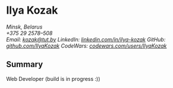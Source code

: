 # Ilya Kozak

_Minsk, Belarus  
+375 29 2578–508  
Email: [kozak@tut.by](mailto:kozak@tut.by)
LinkedIn: [linkedin.com/in/ilya-kozak](https://www.linkedin.com/in/ilya-kozak/)
GitHub: [github.com/IlyaKozak](https://github.com/IlyaKozak)
CodeWars: [codewars.com/users/IlyaKozak](https://www.codewars.com/users/IlyaKozak)_

## Summary

Web Developer (build is in progress :))
